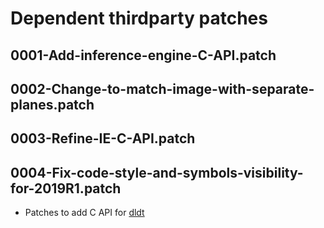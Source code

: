 # Dependent thirdparty patches

## 0001-Add-inference-engine-C-API.patch
## 0002-Change-to-match-image-with-separate-planes.patch
## 0003-Refine-IE-C-API.patch
## 0004-Fix-code-style-and-symbols-visibility-for-2019R1.patch
- Patches to add C API for [dldt](https://github.com/opencv/dldt)

